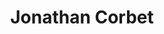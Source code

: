 ---
avatar: /images/people/corbet.jpg
avatar_small: /images/people/corbet_small.jpg
bio: Jonathan Corbet is the editor of LWN.net (formerly known as Linux Weekly News)
  one of the principal online news publications that covers Linux and free software
  development. Corbet is also a Linux developer and maintainer of the documentation
  subsystem as well as several device drivers.
homepage: https://lwn.net/
instagram: null
linkedin: null
title: Jonathan Corbet
twitter: null
type: guest
username: corbet
youtube: null
---